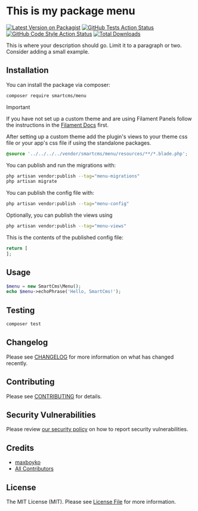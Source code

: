 # This is my package menu

[![Latest Version on Packagist](https://img.shields.io/packagist/v/smartcms/menu.svg?style=flat-square)](https://packagist.org/packages/smartcms/menu)
[![GitHub Tests Action Status](https://img.shields.io/github/actions/workflow/status/smartcms/menu/run-tests.yml?branch=main&label=tests&style=flat-square)](https://github.com/smartcms/menu/actions?query=workflow%3Arun-tests+branch%3Amain)
[![GitHub Code Style Action Status](https://img.shields.io/github/actions/workflow/status/smartcms/menu/fix-php-code-style-issues.yml?branch=main&label=code%20style&style=flat-square)](https://github.com/smartcms/menu/actions?query=workflow%3A"Fix+PHP+code+styling"+branch%3Amain)
[![Total Downloads](https://img.shields.io/packagist/dt/smartcms/menu.svg?style=flat-square)](https://packagist.org/packages/smartcms/menu)



This is where your description should go. Limit it to a paragraph or two. Consider adding a small example.

## Installation

You can install the package via composer:

```bash
composer require smartcms/menu
```

> [!IMPORTANT]
> If you have not set up a custom theme and are using Filament Panels follow the instructions in the [Filament Docs](https://filamentphp.com/docs/4.x/styling/overview#creating-a-custom-theme) first.

After setting up a custom theme add the plugin's views to your theme css file or your app's css file if using the standalone packages.

```css
@source '../../../../vendor/smartcms/menu/resources/**/*.blade.php';
```

You can publish and run the migrations with:

```bash
php artisan vendor:publish --tag="menu-migrations"
php artisan migrate
```

You can publish the config file with:

```bash
php artisan vendor:publish --tag="menu-config"
```

Optionally, you can publish the views using

```bash
php artisan vendor:publish --tag="menu-views"
```

This is the contents of the published config file:

```php
return [
];
```

## Usage

```php
$menu = new SmartCms\Menu();
echo $menu->echoPhrase('Hello, SmartCms!');
```

## Testing

```bash
composer test
```

## Changelog

Please see [CHANGELOG](CHANGELOG.md) for more information on what has changed recently.

## Contributing

Please see [CONTRIBUTING](.github/CONTRIBUTING.md) for details.

## Security Vulnerabilities

Please review [our security policy](.github/SECURITY.md) on how to report security vulnerabilities.

## Credits

- [maxboyko](https://github.com/SmartCms)
- [All Contributors](../../contributors)

## License

The MIT License (MIT). Please see [License File](LICENSE.md) for more information.
